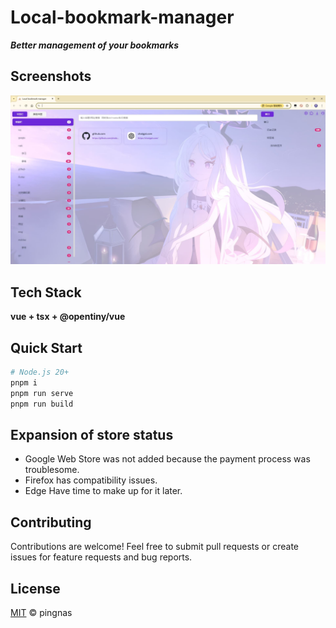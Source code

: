 # Local-bookmark-manager

**_Better management of your bookmarks_**

## Screenshots
![alt text](img/README/image.png)

## Tech Stack

**vue + tsx + @opentiny/vue**

## Quick Start


```sh
# Node.js 20+ 
pnpm i
pnpm run serve
pnpm run build
```


## Expansion of store status

- Google Web Store was not added because the payment process was troublesome.
- Firefox has compatibility issues.
- Edge Have time to make up for it later.


## Contributing

Contributions are welcome! Feel free to submit pull requests or create issues for feature requests and bug reports.


## License

[MIT](./LICENSE) © pingnas